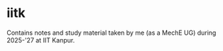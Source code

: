 # iitk
Contains notes and study material taken by me (as a MechE UG) during 2025-'27 at IIT Kanpur.
